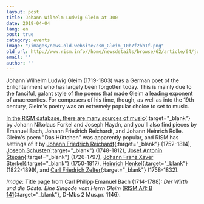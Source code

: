 ```yaml
---
layout: post
title: Johann Wilhelm Ludwig Gleim at 300
date: 2019-04-04
lang: en
post: true
category: events
image: "/images/news-old-website/csm_Gleim_10b7f2bb1f.png"
old_url: http://www.rism.info//home/newsdetails/browse/62/article/64/johann-wilhelm-ludwig-gleim-at-300.html
email: ''
author: ''
---
```



Johann Wilhelm Ludwig Gleim (1719-1803) was a German poet of the Enlightenment who has largely been forgotten today. This is mainly due to the fanciful, galant style of the poems that made Gleim a leading exponent of anacreontics. For composers of his time, though, as well as into the 19th century, Gleim's poetry was an extremely popular choice to set to music.

[In the RISM database, there are many sources of music](https://opac.rism.info/metaopac/perma.do?v=rism&q=-1%3d%22pe66373%22){:target="_blank"} by Johann Nikolaus Forkel and Joseph Haydn, and you'll also find pieces by Emanuel Bach, Johann Friedrich Reichardt, and Johann Heinrich Rolle. Gleim's poem "Das Hüttchen" was apparently popular, and RISM has settings of it by [Johann Friedrich Reichardt](https://opac.rism.info/search?id=225004313&View=rism&Language=en){:target="_blank"} (1752-1814), [Joseph Schuster](https://opac.rism.info/search?id=230007058&View=rism&Language=en){:target="_blank"} (1748-1812), [Josef Antonín Štěpán](https://opac.rism.info/search?id=455025124&View=rism&Language=en){:target="_blank"} (1726-1797), [Johann Franz Xaver Sterkel](https://opac.rism.info/search?id=1001014830&View=rism&Language=en){:target="_blank"} (1750-1817), [Heinrich Henkel](https://opac.rism.info/search?id=455005753&View=rism&Language=en){:target="_blank"} (1822-1899), and [Carl Friedrich Zelter](https://opac.rism.info/search?id=464141944&View=rism&Language=en){:target="_blank"} (1758-1832).


_Image_: Title page from Carl Philipp Emanuel Bach (1714-1788): _Der Wirth und die Gäste. Eine Singode vom Herrn Gleim_ ([RISM A/I: B 141](https://opac.rism.info/search?id=00000990003108&View=rism&Language=en){:target="_blank"}, D-Mbs 2 Mus.pr. 1146).
